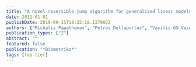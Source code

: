 ```yaml
---
title: "A novel reversible jump algorithm for generalized linear models"
date: 2011-01-01
publishDate: 2019-09-15T18:32:18.137902Z
authors: ["Michalis Papathomas", "Petros Dellaportas", "Vasilis GS Vasdekis"]
publication_types: ["2"]
abstract: ""
featured: false
publication: "*Biometrika*"
tags: [top-tier]
---
```


